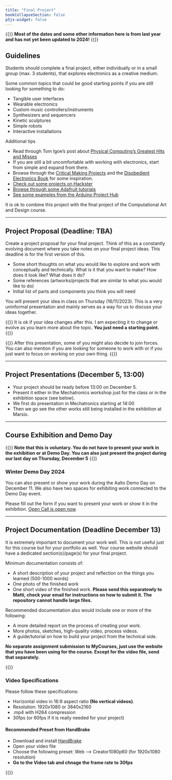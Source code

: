 ```yaml
---
title: "Final Project"
bookCollapseSection: false
p5js-widget: false
---
```


{{<hint danger>}}
**Most of the dates and some other information here is from last year and has not yet been updated to 2024!**
{{</hint>}}

## Guidelines

Students should complete a final project, either individually or in a small group (max. 3 students), that explores electronics as a creative medium.

Some common topics that could be good starting points if you are still looking for something to do:
- Tangible user interfaces
- Wearable electronics
- Custom music controllers/instruments
- Synthesizers and sequencers
- Kinetic sculptures
- Simple robots
- Interactive installations 

Additional tips
- Read through Tom Igoe’s post about [Physical Computing’s Greatest Hits and Misses](https://www.tigoe.com/blog/category/physicalcomputing/176/)
- If you are still a bit uncomfortable with working with electronics, start from simple and expand from there.
- Browse through the [Critical Making Projects](http://www.conceptlab.com/criticalmaking/) and the [Disobedient Electronics Book](http://www.disobedientelectronics.com/) for some inspiration.
- [Check out some projects on Hackster](https://www.hackster.io/)
- [Browse through some Adafruit tutorials](https://learn.adafruit.com/)
- [See some examples from the Arduino Project Hub](https://create.arduino.cc/projecthub)

It is ok to combine this project with the final project of the Computational Art and Design course.

---

## Project Proposal (Deadline: TBA)

Create a project proposal for your final project. Think of this as a constantly evolving document where you take notes on your final project ideas. This deadline is for the first version of this.

- Some short thoughts on what you would like to explore and work with conceptually and technically. What is it that you want to make? How does it look like? What does it do?
- Some references (artworks/projects that are similar to what you would like to do)
- Initial list of parts and components you think you will need

You will present your idea in class on Thursday (16/11/2023). This is a very uninformal presentation and mainly serves as a way for us to discuss your ideas together.

{{<hint info>}}
It is ok if your idea changes after this. I am expecting it to change or evolve as you learn more about the topic. **You just need a starting point.**
{{</hint>}}

{{<hint info>}}
After this presentation, some of you might also decide to join forces. You can also mention if you are looking for someone to work with or if you just want to focus on working on your own thing.
{{</hint>}}

---

## Project Presentations (December 5, 13:00)

- Your project should be ready before 13:00 on December 5.
- Present it either in the Mechatronics workshop just for the class or in the exhibition space (see below).
- We first do presentation in Mechatronics starting at 14:00
- Then we go see the other works still being installed in the exhibition at Marsio.

---

## Course Exhibition and Demo Day

{{<hint info>}}
**Note that this is voluntary. You do not have to present your work in the exhibition or at Demo Day. You can also just present the project during our last day on Thursday, December 5**
{{</hint>}}

### Winter Demo Day 2024

You can also present or show your work during the Aalto Demo Day on December 11. We also have two spaces for exhibiting work connected to the Demo Day event.  

Please fill out the form if you want to present your work or show it in the exhibition. [Open Call is open now](https://medialabdemoday.aalto.fi/2024-winter/open-call/).

---

## Project Documentation (Deadline December 13)

It is extremely important to document your work well. This is not useful just for this course but for your portfolio as well. Your course website should have a dedicated section(s)/page(s) for your final project.

Minimum documentation consists of:

- A short description of your project and reflection on the things you learned (500-1000 words)
- One photo of the finished work
- One short video of the finished work. **Please send this separatewly to Matti, check your email for instructions on how to submit it. The repository cannot handle large files.**

Recommended documentation also would include one or more of the following:

- A more detailed report on the process of creating your work.
- More photos, sketches, high-quality video, process videos.
- A guide/tutorial on how to build your project from the technical side. 

**No separate assignment submission to MyCourses, just use the website that you have been using for the course. Except for the video file, send that separately.**

{{<hint info>}}
### Video Specifications

Please follow these specifications:

- Horizontal video in 16:9 aspect ratio **(No vertical videos)**.
- Resolution: 1920x1080 or 3840x2160
- .mp4 with H264 compression
- 30fps (or 60fps if it is really needed for your project)

#### Recommended Preset from HandBrake 

- Download and install [HandBrake](https://handbrake.fr/)
- Open your video file
- Choose the following preset: Web --> Creator1080p60 (for 1920x1080 resolution)
- **Go to the Video tab and chnage the frame rate to 30fps**

{{</hint>}}
